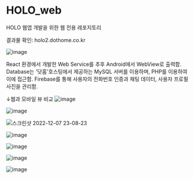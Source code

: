 # HOLO_web
HOLO 웹앱 개발을 위한 웹 전용 레포지토리

결과물 확인: holo2.dothome.co.kr

![image](https://user-images.githubusercontent.com/58352301/205669741-1790ca21-4fd3-4d32-91b1-2c6edb1108f0.png)

React 환경에서 개발한 Web Service를 추후 Android에서 WebView로 출력함. Database는 '닷홈'호스팅에서 제공하는 MySQL 서버를 이용하며, PHP를 이용하여 이에 접근함. Firebase를 통해 사용자의 전화번호 인증과 채팅 데이터, 사용자 프로필 사진을 관리함.

↓웹과 모바일 뷰 비교
![image](https://user-images.githubusercontent.com/58352301/206200240-26345a9f-b179-4a88-9df6-1da316d10804.png)

![image](https://user-images.githubusercontent.com/58352301/206200403-c8a08d26-ecb9-49a8-95c1-113564660719.png)

![스크린샷 2022-12-07 23-08-23](https://user-images.githubusercontent.com/58352301/206200534-abad9f93-6c16-43fa-8691-79c173836c31.png)

![image](https://user-images.githubusercontent.com/58352301/206200565-c3ea019f-cecf-4791-8b12-933c20fda2d4.png)

![image](https://user-images.githubusercontent.com/58352301/206200670-c5407bfa-6e02-41f4-8855-8ecf08bb8c50.png)

![image](https://user-images.githubusercontent.com/58352301/206200698-82b6b021-9c45-45a4-b8c2-7174fe2ec728.png)

![image](https://user-images.githubusercontent.com/58352301/206200737-a2551fc3-01ad-46f5-99fb-e909a6a50aea.png)

